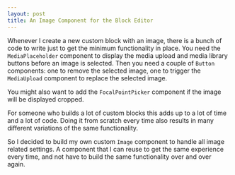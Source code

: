 ```yaml
---
layout: post
title: An Image Component for the Block Editor
---
```

Whenever I create a new custom block with an image, there is a bunch of code to write just to get the minimum functionality in place. You need the `MediaPlaceholder` component to display the media upload and media library buttons before an image is selected. Then you need a couple of `Button` components: one to remove the selected image, one to trigger the `MediaUpload` component to replace the selected image.

You might also want to add the `FocalPointPicker` component if the image will be displayed cropped. 

For someone who builds a lot of custom blocks this adds up to a lot of time and a lot of code. Doing it from scratch every time also results in many different variations of the same functionality. 

So I decided to build my own custom `Image` component to handle all image related settings. A component that I can reuse to get the same experience every time, and not have to build the same functionality over and over again. 
